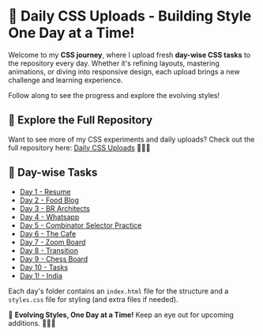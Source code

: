 # 🚀 Daily CSS Uploads - Building Style One Day at a Time!

Welcome to my **CSS journey**, where I upload fresh **day-wise CSS tasks** to the repository every day. Whether it's refining layouts, mastering animations, or diving into responsive design, each upload brings a new challenge and learning experience.

Follow along to see the progress and explore the evolving styles!
## 🌟 Explore the Full Repository 

Want to see more of my CSS experiments and daily uploads? Check out the full repository here: [Daily CSS Uploads](https://github.com/kalyan-3214/CSS) 🚀🎨✨


## 📅 Day-wise Tasks

- [Day 1 - Resume](https://kalyan-3214.github.io/CSS/Day-01/)
- [Day 2 - Food Blog](https://kalyan-3214.github.io/CSS/Day-02/)
- [Day 3 - BR Architects](https://kalyan-3214.github.io/CSS/Day-03/)
- [Day 4 - Whatsapp](https://kalyan-3214.github.io/CSS/Day-04/)
- [Day 5 - Combinator Selector Practice](https://kalyan-3214.github.io/CSS/Day-05/)
- [Day 6 - The Cafe](https://kalyan-3214.github.io/CSS/Day-06/)
- [Day 7 - Zoom Board](https://kalyan-3214.github.io/CSS/Day-07/)
- [Day 8 - Transition](https://kalyan-3214.github.io/CSS/Day-08/)
- [Day 9 - Chess Board](https://kalyan-3214.github.io/CSS/Day-09/)
- [Day 10 - Tasks](https://kalyan-3214.github.io/CSS/Day-10/)
- [Day 1! - India](https://kalyan-3214.github.io/CSS/Day-11/)


<!-- ## 📂 Repository Structure

Here’s how the files and folders are organized in this project:
CSS/|---Day-1/ 
    | |---index.html 
    | |---style.css 
    |---Day-2/ 
    | |---index.html 
    | |---style.css 
    |---Day-3 
    | |---index.html 
    | |---style.css 
    |---Day-4 
    | |---index.html 
    | |---style.css 
    |---Day-4 
    | |---index.html 
    | |---style.css 
    |---Day-5 
    | |---index.html 
    | |---style.css 
    |---Day-6 
    | |---drink.html 
    | |---eat.html 
    | |---index.html 
    | |---reservation.html 
    | |style.css 
    |---Day-7 
    | |---index.html 
    | |---style.css 
    └── README.md -->

Each day's folder contains an `index.html` file for the structure and a `styles.css` file for styling (and extra files if needed).

🔹 **Evolving Styles, One Day at a Time!** Keep an eye out for upcoming additions. 🚀🎨✨
